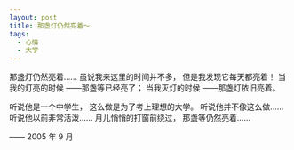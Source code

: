 ```yaml
---
layout: post
title: 那盏灯仍然亮着～
tags:
  - 心情
  - 大学
---
```

那盏灯仍然亮着......
虽说我来这里的时间并不多，
但是我发现它每天都亮着！
当我的灯亮的时候
——那盏等已经亮了；
当我灭灯的时候
——那盏灯依旧亮着。

听说他是一个中学生，
这么做是为了考上理想的大学。
听说他并不像这么做......
听说他以前非常活泼......
月儿悄悄的打窗前绕过，
那盏等仍然亮着......

—— 2005 年 9 月
